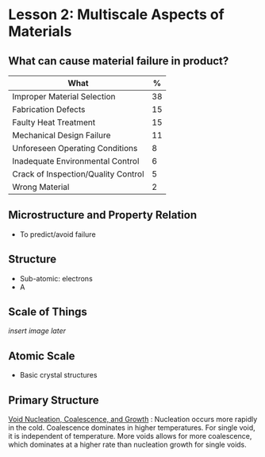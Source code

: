 # Lesson 2: Multiscale Aspects of Materials

## What can cause material failure in product?
What | %
-|-
Improper Material Selection | 38
Fabrication Defects | 15
Faulty Heat Treatment | 15
Mechanical Design Failure | 11
Unforeseen Operating Conditions | 8
Inadequate Environmental Control | 6
Crack of Inspection/Quality Control | 5
Wrong Material | 2

## Microstructure and Property Relation
- To predict/avoid failure

## Structure
- Sub-atomic: electrons
- A

## Scale of Things
_insert image later_

## Atomic Scale
- Basic crystal structures

## Primary Structure
[Void Nucleation, Coalescence, and Growth](void-nucleation-coalescence-and-growth.md)
: Nucleation occurs more rapidly in the cold.
Coalescence dominates in higher temperatures.
For single void, it is independent of temperature.
More voids allows for more coalescence, which dominates at a higher rate than nucleation growth for single voids.